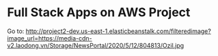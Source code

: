 # Full Stack Apps on AWS Project
Go to: http://project2-dev.us-east-1.elasticbeanstalk.com/filteredimage?image_url=https://media-cdn-v2.laodong.vn/Storage/NewsPortal/2020/5/12/804813/Ozil.jpg

